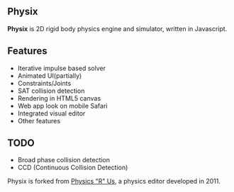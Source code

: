 ## Physix

**Physix** is 2D rigid body physics engine and simulator, written in Javascript.

Features
--------------

- Iterative impulse based solver
- Animated UI(partially)
- Constraints/Joints
- SAT collision detection
- Rendering in HTML5 canvas
- Web app look on mobile Safari
- Integrated visual editor
- Other features

TODO
--------------

- Broad phase collision detection
- CCD (Continuous Collision Detection)

Physix is forked from [Physics "R" Us](https://github.com/juhl/physicsRus), a physics editor developed in 2011.
